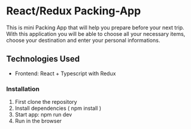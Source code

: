 # React/Redux Packing-App
This is mini Packing App that will help you prepare before your next trip. With this application you will be able to choose all your necessary items, choose your destination and enter your personal informations.

## Technologies Used
- Frontend: React + Typescript with Redux

### Installation
1. First clone the repository
2. Install dependencies ( npm install )
3. Start app: npm run dev
4. Run in the browser
